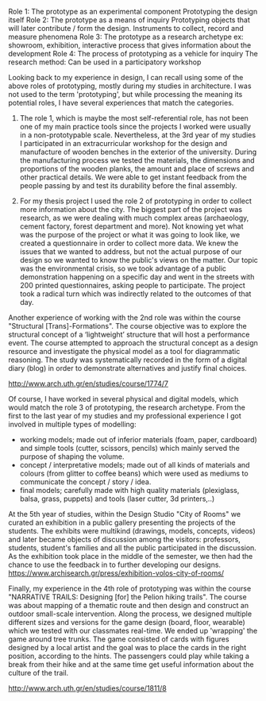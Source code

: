Role 1: The prototype as an experimental component
Prototyping the design itself
Role 2: The prototype as a means of inquiry
Prototyping objects that will later contribute / form the design. Instruments to collect, record and measure phenomena
Role 3: The prototype as a research archetype
ex: showroom, exhibition, interactive process that gives information about the development
Role 4: The process of prototyping as a vehicle for inquiry
The research method: Can be used in a participatory workshop


Looking back to my experience in design, I can recall using some of the above roles of prototyping, mostly during my studies in architecture. I was not used to the term 'prototyping', but while processing the meaning its potential roles, I have several experiences that match the categories.

1. The role 1, which is maybe the most self-referential role, has not been one of my main practice tools since the projects I worked were usually in a non-prototypable scale. Nevertheless, at the 3rd year of my studies I participated in an extracurricular workshop for the design and manufacture of wooden benches in the exterior of the university. During the manufacturing process we tested the materials, the dimensions and proportions of the wooden planks, the amount and place of screws and other practical details. We were able to get instant feedback from the people passing by and test its durability before the final assembly.

2. For my thesis project I used the role 2 of prototyping in order to collect more information about the city. The biggest part of the project was research, as we were dealing with much complex areas (archaeology, cement factory, forest department and more). Not knowing yet what was the purpose of the project or what it was going to look like, we created a questionnaire in order to collect more data. We knew the issues that we wanted to address, but not the actual purpose of our design so we wanted to know the public's views on the matter. Our topic was the environmental crisis, so we took advantage of a public demonstration happening on a specific day and went in the streets with 200 printed questionnaires, asking people to participate. The project took a radical turn which was indirectly related to the outcomes of that day.

Another experience of working with the 2nd role was within the course "Structural [Trans]-Formations". The course objective was to explore the structural concept of a ‘lightweight’ structure that will host a performance event. The course attempted to approach the structural concept as a design resource and investigate the physical model as a tool for diagrammatic reasoning. The study was systematically recorded in the form of a digital diary (blog) in order to demonstrate alternatives and justify final choices.

http://www.arch.uth.gr/en/studies/course/1774/7


Of course, I have worked in several physical and digital models, which would match the role 3 of prototyping, the research archetype. From the first to the last year of my studies and my professional experience I got involved in multiple types of modelling:

- working models; made out of inferior materials (foam, paper, cardboard) and simple tools (cutter, scissors, pencils) which mainly served the purpose of shaping the volume.
- concept / interpretative models; made out of all kinds of materials and colours (from glitter to coffee beans) which were used as mediums to communicate the concept / story / idea.
- final models; carefully made with high quality materials (plexiglass, balsa, grass, puppets) and tools (laser cutter, 3d printers,..)

At the 5th year of studies, within the Design Studio "City of Rooms" we curated an exhibition in a public gallery presenting the projects of the students. The exhibits were multikind (drawings, models, concepts, videos) and later became objects of discussion among the visitors: professors, students, student's families and all the public participated in the discussion. As the exhibition took place in the middle of the semester, we then had the chance to use the feedback in to further developing our designs.
https://www.archisearch.gr/press/exhibition-volos-city-of-rooms/

Finally, my experience in the 4th role of prototyping was within the course "NARRATIVE TRAILS: Designing [for] the Pelion hiking trails". The course was about mapping of a thematic route and then design and construct an outdoor small-scale intervention. Along the process, we designed multiple different sizes and versions for the game design (board, floor, wearable) which we tested with our classmates real-time. We ended up 'wrapping' the game around tree trunks. The game consisted of cards with figures designed by a local artist and the goal was to place the cards in the right position, according to the hints. The passengers could play while taking a break from their hike and at the same time get useful information about the culture of the trail.

http://www.arch.uth.gr/en/studies/course/1811/8
